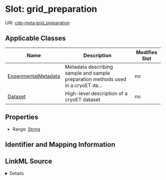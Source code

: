 

# Slot: grid_preparation

URI: [cdp-meta:grid_preparation](metadatagrid_preparation)



<!-- no inheritance hierarchy -->





## Applicable Classes

| Name | Description | Modifies Slot |
| --- | --- | --- |
| [ExperimentalMetadata](ExperimentalMetadata.md) | Metadata describing sample and sample preparation methods used in a cryoET da... |  no  |
| [Dataset](Dataset.md) | High-level description of a cryoET dataset |  no  |







## Properties

* Range: [String](String.md)





## Identifier and Mapping Information








## LinkML Source

<details>
```yaml
name: grid_preparation
alias: grid_preparation
domain_of:
- ExperimentalMetadata
- Dataset
range: string

```
</details>